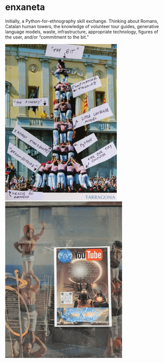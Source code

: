 # enxaneta
Initially, a Python-for-ethnography skill exchange. Thinking about Romans, Catalan human towers, the knowledge of volunteer tour guides, generative language models, waste, infrastructure, appropriate technology, figures of the user, and/or “commitment to the bit.” 

<img src="https://raw.githubusercontent.com/timcowlishaw/enxaneta/main/assets/images/home_tarragona.jpg" alt="Annotated postcard of Castellers from the Roman port city of Tarragona" height="500"/> <img src="https://raw.githubusercontent.com/timcowlishaw/enxaneta/main/assets/images/home_energism.jpg" alt="The Science of Energism" height="500"/>